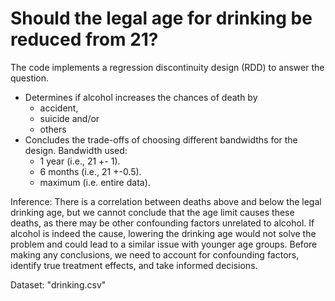 # Should the legal age for drinking be reduced from 21?
The code implements a regression discontinuity design (RDD) to answer the question.
* Determines if alcohol increases the chances of death by 
  - accident, 
  - suicide and/or 
  - others
* Concludes the trade-offs of choosing different bandwidths for the design. Bandwidth used: 
  - 1 year (i.e., 21 +- 1).
  - 6 months (i.e., 21 +-0.5).
  - maximum (i.e. entire data).
  
Inference: 
There is a correlation between deaths above and below the legal drinking age, but we cannot conclude that the age limit causes these deaths, as there may be other confounding factors unrelated to alcohol. If alcohol is indeed the cause, lowering the drinking age would not solve the problem and could lead to a similar issue with younger age groups. Before making any conclusions, we need to account for confounding factors, identify true treatment effects, and take informed decisions.

Dataset: "drinking.csv"
